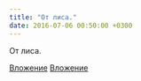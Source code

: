 ```yaml
---
title: "От лиса."
date: 2016-07-06 00:50:00 +0300
---
```


От лиса.


[Вложение](/assets/vk_photos/2/UCADPfuvHRU.jpg)
[Вложение](/assets/vk_photos/2/jWb37vmecmQ.jpg)
